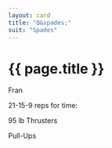 ```yaml
---
layout: card
title: "Q&spades;"
suit: "Spades"
---
```


# {{ page.title }}

Fran

21-15-9 reps for time:

95 lb Thrusters

Pull-Ups
